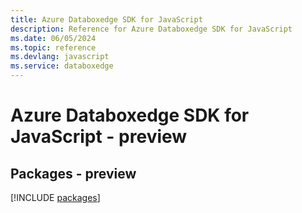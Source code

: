 ```yaml
---
title: Azure Databoxedge SDK for JavaScript
description: Reference for Azure Databoxedge SDK for JavaScript
ms.date: 06/05/2024
ms.topic: reference
ms.devlang: javascript
ms.service: databoxedge
---
```

# Azure Databoxedge SDK for JavaScript - preview
## Packages - preview
[!INCLUDE [packages](databoxedge-index.md)]